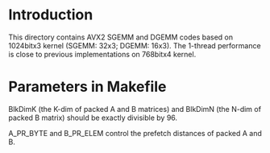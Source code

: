 # Introduction

This directory contains AVX2 SGEMM and DGEMM codes based on 1024bitx3 kernel (SGEMM: 32x3; DGEMM: 16x3). The 1-thread performance is close to previous implementations on 768bitx4 kernel.

# Parameters in Makefile

BlkDimK (the K-dim of packed A and B matrices) and BlkDimN (the N-dim of packed B matrix) should be exactly divisible by 96.

A_PR_BYTE and B_PR_ELEM control the prefetch distances of packed A and B.

